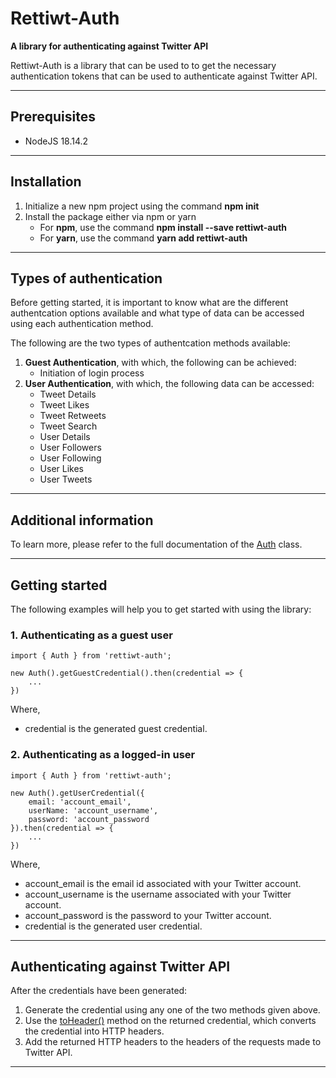 # Rettiwt-Auth

**A library for authenticating against Twitter API**

Rettiwt-Auth is a library that can be used to to get the necessary authentication tokens that can be used to authenticate against Twitter API.

---

## Prerequisites

-   NodeJS 18.14.2

---

## Installation

1.  Initialize a new npm project using the command **npm init**
2.  Install the package either via npm or yarn
    -   For **npm**, use the command **npm install --save rettiwt-auth**
    -   For **yarn**, use the command **yarn add rettiwt-auth**

---

## Types of authentication

Before getting started, it is important to know what are the different authentcation options available and what type of data can be accessed using each authentication method.

The following are the two types of authentcation methods available:

1. **Guest Authentication**, with which, the following can be achieved:
    - Initiation of login process
2. **User Authentication**, with which, the following data can be accessed:
    - Tweet Details
    - Tweet Likes
    - Tweet Retweets
    - Tweet Search
    - User Details
    - User Followers
    - User Following
    - User Likes
    - User Tweets

---

## Additional information

To learn more, please refer to the full documentation of the [Auth](https://rishikant181.github.io/Rettiwt-Auth/classes/Auth.html) class.

---

## Getting started

The following examples will help you to get started with using the library:

### 1. Authenticating as a guest user

```
import { Auth } from 'rettiwt-auth';

new Auth().getGuestCredential().then(credential => {
    ...
})
```

Where,

-   credential is the generated guest credential.

### 2. Authenticating as a logged-in user

```
import { Auth } from 'rettiwt-auth';

new Auth().getUserCredential({
    email: 'account_email',
    userName: 'account_username',
    password: 'account_password
}).then(credential => {
    ...
})
```

Where,

-   account_email is the email id associated with your Twitter account.
-   account_username is the username associated with your Twitter account.
-   account_password is the password to your Twitter account.
-   credential is the generated user credential.

---

## Authenticating against Twitter API

After the credentials have been generated:

1.  Generate the credential using any one of the two methods given above.
2.  Use the [toHeader()](https://rishikant181.github.io/Rettiwt-Auth/classes/AuthCredential.html#toHeader) method on the returned credential, which converts the credential into HTTP headers.
3.  Add the returned HTTP headers to the headers of the requests made to Twitter API.

---
